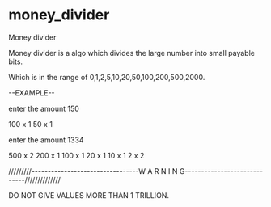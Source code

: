 # money_divider
Money divider 

Money divider is a algo which divides the large number into small payable bits.

Which is in the range of 0,1,2,5,10,20,50,100,200,500,2000.

--EXAMPLE--

enter the amount 150

100   x   1
50   x   1

enter the amount 1334

500   x   2
200   x   1
100   x   1
20   x   1
10   x   1
2   x   2

/////////---------------------------------W A R N I N G-----------------------------//////////////

DO NOT GIVE VALUES MORE THAN 1 TRILLION.

